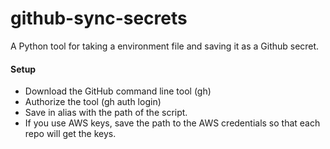 # github-sync-secrets
A Python tool for taking a environment file and saving it as a Github secret.

#### Setup 
* Download the GitHub command line tool (gh)
* Authorize the tool (gh auth login)
* Save in alias with the path of the script.
* If you use AWS keys, save the path to the AWS credentials so that each repo will get the keys.